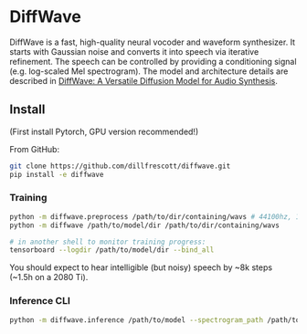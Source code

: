 # DiffWave

DiffWave is a fast, high-quality neural vocoder and waveform synthesizer. It starts with Gaussian noise and converts it into speech via iterative refinement. The speech can be controlled by providing a conditioning signal (e.g. log-scaled Mel spectrogram). The model and architecture details are described in [DiffWave: A Versatile Diffusion Model for Audio Synthesis](https://arxiv.org/pdf/2009.09761.pdf).

## Install

(First install Pytorch, GPU version recommended!)

From GitHub:
```bash
git clone https://github.com/dillfrescott/diffwave.git
pip install -e diffwave
```

### Training

```bash
python -m diffwave.preprocess /path/to/dir/containing/wavs # 44100hz, 1 channel
python -m diffwave /path/to/model/dir /path/to/dir/containing/wavs

# in another shell to monitor training progress:
tensorboard --logdir /path/to/model/dir --bind_all
```

You should expect to hear intelligible (but noisy) speech by ~8k steps (~1.5h on a 2080 Ti).

### Inference CLI
```bash
python -m diffwave.inference /path/to/model --spectrogram_path /path/to/spectrogram -o output.wav [--fast]
```
